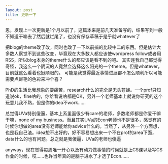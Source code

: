 ```yaml
---
layout: post
title: 更新一下
---
```


恩，发现上一次更新是1个月以前了，这篇本来是前几天准备写的，结果写到一般不知道干嘛去了然后就烂尾了，也没有保存草稿于是乎就whatever了

把blog的theme改了改，同时也改了一下以前搞的比较中二的东西。但是估计大多数人察觉不到这些改变，毕竟现在大多数人都应该使wordpress follow或者用RSS，所以blog本身的theme什么的都应该是看不到的吧。 其实连我自己都觉得奇怪，我这么一个阴沉的人竟然会选择这么阳光的一个theme。但是whatever，目前就这么看着也挺顺眼的。 可能是我觉得最近事情进展都不怎么顺利所以可能需要点鲜艳的色彩来冲个喜？

PhD的生活比我想象的要痛苦，research什么的完全是无头苍蝇。一个prof只知道说ok，fine啥的，你给看说啥都是OK，另外一个老师基本上就说你研究的这个玩意儿我不熟，但是你的idea不work……

总觉得UVa特别傻逼，基本上系里面很少有care的老师，多数老师都是你爱干嘛干嘛，none of my business。而且其实UVa的Econ老师也不是很多，感觉有的时候你想做的area没有老师能给你advice什么的。当然了，从另外一个方面想，也是我自己渣。idea想不出好的，好不容易想出来一个不在prof的area下面，data什么的也有问题。总之就是我傻逼，UVa的老师也傻逼

anyway，现在觉得每周唯一开心以及有动力做事情的时候就是上CS课以及写CS作业的时候，哎……也许当年真的是脑子进水了才选了Econ……